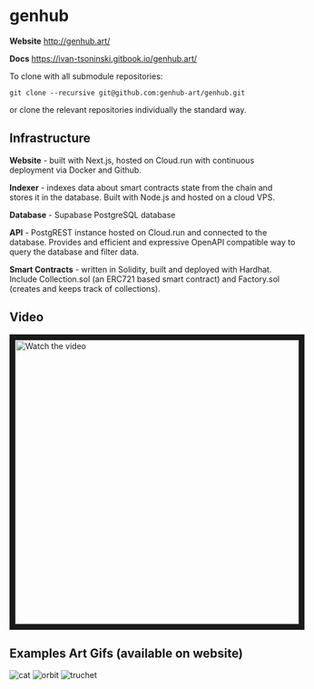 # genhub

**Website** http://genhub.art/

**Docs** https://ivan-tsoninski.gitbook.io/genhub.art/


To clone with all submodule repositories:

```
git clone --recursive git@github.com:genhub-art/genhub.git
```

or clone the relevant repositories individually the standard way.

## Infrastructure

**Website** - built with Next.js, hosted on Cloud.run with continuous deployment via Docker and Github.

**Indexer** - indexes data about smart contracts state from the chain and stores it in the database. Built with Node.js and hosted on a cloud VPS.

**Database** - Supabase PostgreSQL database

**API** - PostgREST instance hosted on Cloud.run and connected to the database. Provides and efficient and expressive OpenAPI compatible way to query the database and filter data.

**Smart Contracts** - written in Solidity, built and deployed with Hardhat. Include Collection.sol (an ERC721 based smart contract) and Factory.sol (creates and keeps track of collections).

## Video

<a href="http://www.youtube.com/watch?feature=player_embedded&v=etK0MsXGRbg" target="_blank">
 <img src="http://img.youtube.com/vi/etK0MsXGRbg/mqdefault.jpg" alt="Watch the video" width="500" border="10" />
</a>



## Examples Art Gifs (available on website)


![cat](https://github.com/genhub-art/genhub/assets/44375889/9ab103de-33ef-473e-b975-796ef690c64d)
![orbit](https://github.com/genhub-art/genhub/assets/44375889/63ac3c94-6a2e-4385-8e89-70c2c913eca4)
![truchet](https://github.com/genhub-art/genhub/assets/44375889/58f253dc-5ccc-48ac-b254-9aa0938ce335)


